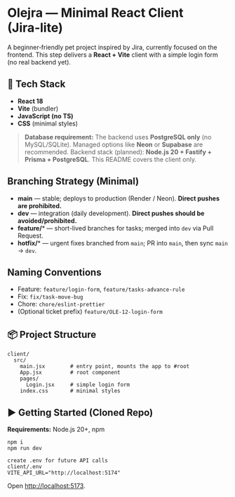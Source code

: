 # Olejra — Minimal React Client (Jira‑lite)

A beginner‑friendly pet project inspired by Jira, currently focused on the frontend. This step delivers a **React + Vite** client with a simple login form (no real backend yet).

## 🚀 Tech Stack

* **React 18**
* **Vite** (bundler)
* **JavaScript (no TS)**
* **CSS** (minimal styles)

> **Database requirement:** The backend uses **PostgreSQL only** (no MySQL/SQLite). Managed options like **Neon** or **Supabase** are recommended.
> Backend stack (planned): **Node.js 20 + Fastify + Prisma + PostgreSQL**. This README covers the client only.

## Branching Strategy (Minimal)

- **main** — stable; deploys to production (Render / Neon). **Direct pushes are prohibited.**
- **dev** — integration (daily development). **Direct pushes should be avoided/prohibited.**
- **feature/*** — short-lived branches for tasks; merged into `dev` via Pull Request.
- **hotfix/*** — urgent fixes branched from `main`; PR into `main`, then sync `main` → `dev`.

## Naming Conventions

- Feature: `feature/login-form`, `feature/tasks-advance-rule`
- Fix: `fix/task-move-bug`
- Chore: `chore/eslint-prettier`
- (Optional ticket prefix) `feature/OLE-12-login-form`

## 📦 Project Structure

```
client/
  src/
    main.jsx        # entry point, mounts the app to #root
    App.jsx         # root component
    pages/
      Login.jsx     # simple login form
    index.css       # minimal styles
```

## ▶️ Getting Started (Cloned Repo)
**Requirements:** Node.js 20+, npm

```
npm i
npm run dev

create .env for future API calls
сlient/.env
VITE_API_URL="http://localhost:5174"
```

Open [http://localhost:5173](http://localhost:5173).



